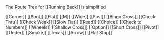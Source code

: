 The Route Tree for [[Running Back]] is simplified 

[[Corner]]
[[Spot]]
[[Flat]]
[[M]]
[[Wide]]
[[Post]]
[[Bingo Cross]]
[[Check Thru]]
[[Check Weak]]
[[Slow Flat]]
[[Read]]
[[Choice]]
[[Check to Numbers]]
[[Wheels]]
[[Shallow Cross]]
[[Option]]
[[Short Cross]]
[[Pivot]]
[[Under]]
[[Smoke]]
[[Texas]]
[[Arrow]]
[[Flat Stop]]
